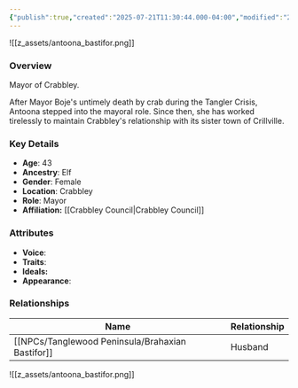 ```yaml
---
{"publish":true,"created":"2025-07-21T11:30:44.000-04:00","modified":"2025-07-25T11:34:13.000-04:00","published":"2025-07-25T11:34:13.000-04:00","cssclasses":"","Age":"43","Ancestry":"Elf","Gender":"Female","Location":["Crabbley"],"Role":["Mayor"],"Affiliation":["[[Crabbley Council]]"],"Appearances":["[[-The High Rollers Campaign-]]"]}
---
```



![[z_assets/antoona_bastifor.png]]

### Overview
Mayor of Crabbley.

After Mayor Boje's untimely death by crab during the Tangler Crisis, Antoona stepped into the mayoral role. Since then, she has worked tirelessly to maintain Crabbley's relationship with its sister town of Crillville.

### Key Details
- **Age**: 43
- **Ancestry**: Elf
- **Gender**: Female
- **Location**: Crabbley
- **Role**: Mayor
- **Affiliation:** [[Crabbley Council\|Crabbley Council]]

### Attributes
- **Voice**: 
- **Traits**: 
- **Ideals:** 
- **Appearance**:

### Relationships

| Name                   | Relationship |
| ---------------------- | ------------ |
| [[NPCs/Tanglewood Peninsula/Brahaxian Bastifor]] | Husband      |

![[z_assets/antoona_bastifor.png]]
